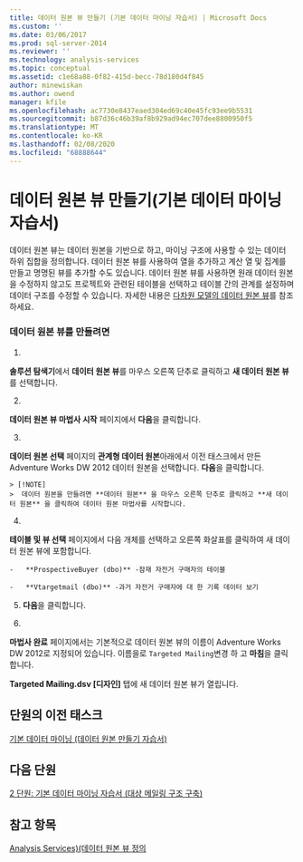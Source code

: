 ```yaml
---
title: 데이터 원본 뷰 만들기 (기본 데이터 마이닝 자습서) | Microsoft Docs
ms.custom: ''
ms.date: 03/06/2017
ms.prod: sql-server-2014
ms.reviewer: ''
ms.technology: analysis-services
ms.topic: conceptual
ms.assetid: c1e68a88-0f82-415d-becc-78d180d4f845
author: minewiskan
ms.author: owend
manager: kfile
ms.openlocfilehash: ac7730e8437eaed304ed69c40e45fc93ee9b5531
ms.sourcegitcommit: b87d36c46b39af8b929ad94ec707dee8800950f5
ms.translationtype: MT
ms.contentlocale: ko-KR
ms.lasthandoff: 02/08/2020
ms.locfileid: "68888644"
---
```

# <a name="creating-a-data-source-view-basic-data-mining-tutorial"></a>데이터 원본 뷰 만들기(기본 데이터 마이닝 자습서)
  데이터 원본 뷰는 데이터 원본을 기반으로 하고, 마이닝 구조에 사용할 수 있는 데이터 하위 집합을 정의합니다. 데이터 원본 뷰를 사용하여 열을 추가하고 계산 열 및 집계를 만들고 명명된 뷰를 추가할 수도 있습니다. 데이터 원본 뷰를 사용하면 원래 데이터 원본을 수정하지 않고도 프로젝트와 관련된 테이블을 선택하고 테이블 간의 관계를 설정하며 데이터 구조를 수정할 수 있습니다. 자세한 내용은 [다차원 모델의 데이터 원본 뷰](https://docs.microsoft.com/analysis-services/multidimensional-models/data-source-views-in-multidimensional-models)를 참조하세요.  
  
### <a name="to-create-a-data-source-view"></a>데이터 원본 뷰를 만들려면  
  
1.  
  **솔루션 탐색기**에서 **데이터 원본 뷰**를 마우스 오른쪽 단추로 클릭하고 **새 데이터 원본 뷰**를 선택합니다.  
  
2.  
  **데이터 원본 뷰 마법사 시작** 페이지에서 **다음**을 클릭합니다.  
  
3.  
  **데이터 원본 선택** 페이지의 **관계형 데이터 원본**아래에서 이전 태스크에서 만든 Adventure Works DW 2012 데이터 원본을 선택합니다. **다음**을 클릭합니다.  
  
    > [!NOTE]  
    >  데이터 원본을 만들려면 **데이터 원본** 을 마우스 오른쪽 단추로 클릭하고 **새 데이터 원본** 을 클릭하여 데이터 원본 마법사를 시작합니다.  
  
4.  
  **테이블 및 뷰 선택** 페이지에서 다음 개체를 선택하고 오른쪽 화살표를 클릭하여 새 데이터 원본 뷰에 포함합니다.  
  
    -   **ProspectiveBuyer (dbo)** -잠재 자전거 구매자의 테이블  
  
    -   **Vtargetmail (dbo)** -과거 자전거 구매자에 대 한 기록 데이터 보기  
  
5.  **다음**을 클릭합니다.  
  
6.  
  **마법사 완료** 페이지에서는 기본적으로 데이터 원본 뷰의 이름이 Adventure Works DW 2012로 지정되어 있습니다. 이름을로 `Targeted Mailing`변경 하 고 **마침**을 클릭 합니다.  
  
     
  **Targeted Mailing.dsv [디자인]** 탭에 새 데이터 원본 뷰가 열립니다.  
  
## <a name="previous-task-in-lesson"></a>단원의 이전 태스크  
 [기본 데이터 마이닝 &#40;데이터 원본 만들기 자습서&#41;](../../2014/tutorials/creating-a-data-source-basic-data-mining-tutorial.md)  
  
## <a name="next-lesson"></a>다음 단원  
 [2 단원: 기본 데이터 마이닝 자습서 &#40;대상 메일링 구조 구축&#41;](../../2014/tutorials/lesson-2-building-a-targeted-mailing-structure-basic-data-mining-tutorial.md)  
  
## <a name="see-also"></a>참고 항목  
 [Analysis Services&#41;&#40;데이터 원본 뷰 정의](https://docs.microsoft.com/analysis-services/multidimensional-models/defining-a-data-source-view-analysis-services)  
  
  
